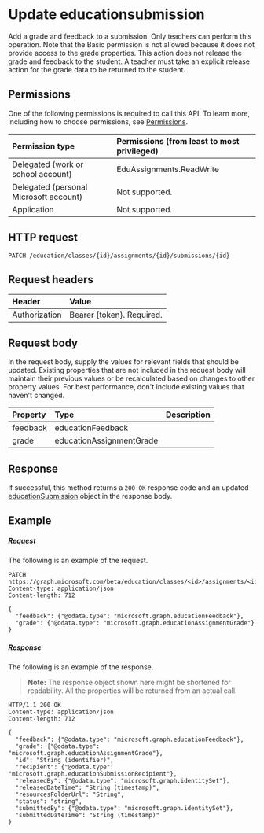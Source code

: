 # Update educationsubmission

Add a grade and feedback to a submission. Only teachers can perform this operation. Note that the Basic permission is not allowed because it does not provide access to the grade properties. This action does not release the grade and feedback to the student. A teacher must take an explicit release action for the grade data to be returned to the student.

## Permissions
One of the following permissions is required to call this API. To learn more, including how to choose permissions, see [Permissions](../../../concepts/permissions_reference.md).

|Permission type      | Permissions (from least to most privileged)              |
|:--------------------|:---------------------------------------------------------|
|Delegated (work or school account) |  EduAssignments.ReadWrite  |
|Delegated (personal Microsoft account) | Not supported.   |
|Application | Not supported. | 

## HTTP request
<!-- { "blockType": "ignored" } -->
```http
PATCH /education/classes/{id}/assignments/{id}/submissions/{id}
```
## Request headers
| Header       | Value |
|:---------------|:--------|
| Authorization  | Bearer {token}. Required.  |

## Request body
In the request body, supply the values for relevant fields that should be updated. Existing properties that are not included in the request body will maintain their previous values or be recalculated based on changes to other property values. For best performance, don't include existing values that haven't changed.

<!-- Provide the property descriptions. -->

| Property	   | Type	|Description|
|:---------------|:--------|:----------|
|feedback|educationFeedback||
|grade|educationAssignmentGrade||

## Response
If successful, this method returns a `200 OK` response code and an updated [educationSubmission](../resources/educationsubmission.md) object in the response body.
## Example
##### Request
The following is an example of the request.
<!-- {
  "blockType": "request",
  "name": "update_educationsubmission"
}-->
```http
PATCH https://graph.microsoft.com/beta/education/classes/<id>/assignments/<id>/submissions/<id>
Content-type: application/json
Content-length: 712

{
  "feedback": {"@odata.type": "microsoft.graph.educationFeedback"},
  "grade": {"@odata.type": "microsoft.graph.educationAssignmentGrade"}
}
```
##### Response
The following is an example of the response. 

>**Note:** The response object shown here might be shortened for readability. All the properties will be returned from an actual call.
>
<!-- {
  "blockType": "response",
  "truncated": true,
  "@odata.type": "microsoft.graph.educationSubmission"
} -->
```http
HTTP/1.1 200 OK
Content-type: application/json
Content-length: 712

{
  "feedback": {"@odata.type": "microsoft.graph.educationFeedback"},
  "grade": {"@odata.type": "microsoft.graph.educationAssignmentGrade"},
  "id": "String (identifier)",
  "recipient": {"@odata.type": "microsoft.graph.educationSubmissionRecipient"},
  "releasedBy": {"@odata.type": "microsoft.graph.identitySet"},
  "releasedDateTime": "String (timestamp)",
  "resourcesFolderUrl": "String",
  "status": "string",
  "submittedBy": {"@odata.type": "microsoft.graph.identitySet"},
  "submittedDateTime": "String (timestamp)"
}
```

<!-- uuid: 8fcb5dbc-d5aa-4681-8e31-b001d5168d79
2015-10-25 14:57:30 UTC -->
<!-- {
  "type": "#page.annotation",
  "description": "Update educationsubmission",
  "keywords": "",
  "section": "documentation",
  "tocPath": ""
}-->